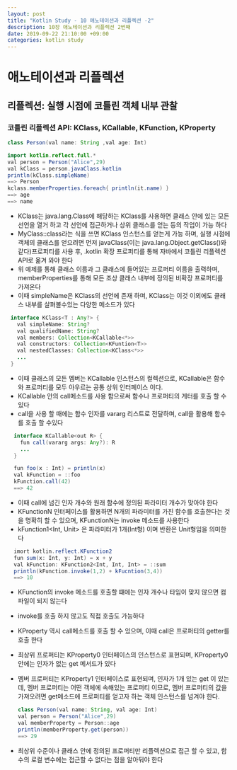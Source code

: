 ```yaml
---
layout: post
title: "Kotlin Study - 10 애노테이션과 리플렉션 -2"
description: 10장 애노테이션과 리플렉션 2번째
date: 2019-09-22 21:10:00 +09:00
categories: kotlin study
---
```




# 애노테이션과 리플렉션

## 리플렉션: 실행 시점에 코틀린 객체 내부 관찰

### 코틀린 리플렉션 API: KClass, KCallable, KFunction, KProperty

```java
class Person(val name: String ,val age: Int)

import kotlin.reflect.full.*
val person = Person("Alice",29)
val kClass = person.javaClass.kotlin
println(kClass.simpleName)
==> Person
kclass.memberProperties.foreach{ println(it.name) }
==> age
==> name
```

* KClass는 java.lang.Class에 해당하는 KClass를 사용하면 클래스 안에 있는 모든 선언을 열거 하고 각 선언에 접근하거나
상위 클래스를 얻는 등의 작업이 가능 하다
* MyClass::class라는 식을 쓰면 KClass 인스턴스를 얻는게 가능 하며,
실행 시점에 객체의 클래스를 얻으려면 먼저 javaClass(이는 java.lang.Object.getClass()와 같다)프로퍼티를 사용 후,
.kotlin 확장 프로퍼티를 통해 자바에서 코틀린 리플렉션 API로 옮겨 와야 한다
* 위 예제를 통해 클래스 이름과 그 클래스에 들어있는 프로퍼티 이름을 출력하며, memberProperties를 통해 모든 조상 클래스 내부에 정의된 비확장 프로퍼티를 가져온다
* 이때 simpleName은 KClass의 선언에 존재 하며, KClass는 이것 이외에도 클래스 내부를 살펴볼수있는 다양한 메소드가 있다

 ```java
  interface KClass<T : Any?> {
    val simpleName: String?
    val qualifiedName: String?
    val members: Collection<KCallable<*>>
    val constructors: Collection<KFuntion<T>>
    val nestedClasses: Collection<KClass<*>>
    ...
  }
```

* 이때 클래스의 모든 멤버는 KCallable 인스턴스의 컬렉션으로, KCallable은 함수와 프로퍼티를 모두 아우르는 공통 상위 인터페이스 이다. 
* KCallable 안의 call메소드를 사용 함으로써 함수나 프로퍼티의 게터를 호출 할 수 있다
* call을 사용 할 때에는 함수 인자를 vararg 리스트로 전달하며, call을 활용해 함수를 호출 할 수있다

```java
  interface KCallable<out R> {
    fun call(vararg args: Any?): R
    ...
  }

  fun foo(x : Int) = println(x)
  val kFunction = ::foo
  kFunction.call(42)
  ==> 42
```

* 이때 call에 넘긴 인자 개수와 원래 함수에 정의된 파라미터 개수가 맞아야 한다
* KFunctionN 인터페이스를 활용하면 N개의 파라미터를 가진 함수를 호출한다는 것을 명확히 할 수 있으며, KFunctionN는 invoke 메소드를 사용한다
* kFunction1<Int, Unit> 은 파라미터가 1개(Int형) 이며 반환은 Unit형임을 의미한다

```java
  imort kotlin.reflect.KFunction2
  fun sum(x: Int, y: Int) = x + y
  val kFunction: KFunction2<Int, Int, Int> = ::sum
  println(kFunction.invoke(1,2) + kFucntion(3,4))
  ==> 10
```

* KFunction의 invoke 메소드를 호출할 떄에는 인자 개수나 타임이 맞지 않으면 컴파일이 되지 않는다
* invoke를 호출 하지 않고도 직접 호출도 가능하다
* KProperty 역시 call메소드를 호출 할 수 있으며, 이때 call은 프로퍼티의 getter를 호출 한다
* 최상위 프로퍼티는 KProperty0 인터페이스의 인스턴스로 표현되며, KProperty0 안에는 인자가 없는 get 메서드가 있다
* 멤버 프로퍼티는 KProperty1 인터페이스로 표현되며, 인자가 1개 있는 get 이 있는데, 멤버 프로퍼티는 어떤 객체에 속해있는 프로퍼티 이므로,
멤버 프로퍼티의 값을 가져오려면 get메소드에 프로퍼티를 얻고자 하는 객체 인스턴스를 넘겨야 한다.

  ```java
  class Person(val name: String, val age: Int)
  val person = Person("Alice",29)
  val memberProperty = Person::age
  println(memberProperty.get(person))
  ==> 29
  ```

* 최상위 수준이나 클래스 안에 정의된 프로퍼티만 리플렉션으로 접근 할 수 있고, 함수의 로컬 변수에는 접근할 수 없다는 점을 알아둬야 한다
